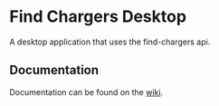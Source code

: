 # Find Chargers Desktop
A desktop application that uses the find-chargers api.

## Documentation
Documentation can be found on the [wiki](https://github.com/NTIG-Uppsala/find-chargers/wiki).
